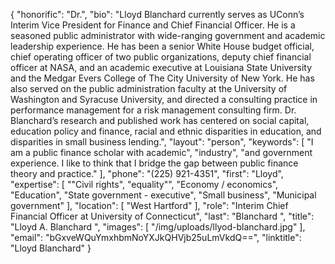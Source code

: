 {
  "honorific": "Dr.",
  "bio": "Lloyd Blanchard currently serves as UConn’s Interim Vice President for Finance and Chief Financial Officer. He is a seasoned public administrator with wide-ranging government and academic leadership experience. He has been a senior White House budget official, chief operating officer of two public organizations, deputy chief financial officer at NASA, and an academic executive at Louisiana State University and the Medgar Evers College of The City University of New York. He has also served on the public administration faculty at the University of Washington and Syracuse University, and directed a consulting practice in performance management for a risk management consulting firm. Dr. Blanchard’s research and published work has centered on social capital, education policy and finance, racial and ethnic disparities in education, and disparities in small business lending.",
  "layout": "person",
  "keywords": [
    "I am a public finance scholar with academic",
    "industry",
    "and government experience. I like to think that I bridge the gap between public finance theory and practice."
  ],
  "phone": "(225) 921-4351",
  "first": "Lloyd",
  "expertise": [
    "\"Civil rights",
    "equality\"",
    "Economy / economics",
    "Education",
    "State government - executive",
    "Small business",
    "Municipal government"
  ],
  "location": [
    "West Hartford"
  ],
  "role": "Interim Chief Financial Officer at University of Connecticut",
  "last": "Blanchard ",
  "title": "Lloyd A. Blanchard ",
  "images": [
    "/img/uploads/llyod-blanchard.jpg"
  ],
  "email": "bGxveWQuYmxhbmNoYXJkQHVjb25uLmVkdQ==",
  "linktitle": "Lloyd Blanchard"
}